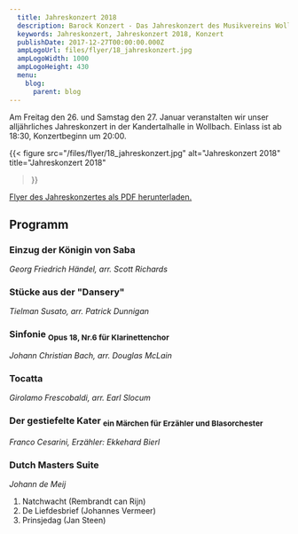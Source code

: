 ```yaml
---
  title: Jahreskonzert 2018
  description: Barock Konzert - Das Jahreskonzert des Musikvereins Wollbach im Jahr 2018.
  keywords: Jahreskonzert, Jahreskonzert 2018, Konzert
  publishDate: 2017-12-27T00:00:00.000Z
  ampLogoUrl: files/flyer/18_jahreskonzert.jpg
  ampLogoWidth: 1000
  ampLogoHeight: 430
  menu:
    blog:
      parent: blog
---
```


Am Freitag den 26. und Samstag den 27. Januar veranstalten wir unser
alljährliches Jahreskonzert in der Kandertalhalle in Wollbach. Einlass ist
ab 18:30, Konzertbeginn um 20:00.

{{< figure src="/files/flyer/18_jahreskonzert.jpg"
           alt="Jahreskonzert 2018"
           title="Jahreskonzert 2018"
>}}

[Flyer des Jahreskonzertes als PDF herunterladen.](/files/flyer/18_jahreskonzert.pdf)

## Programm
### Einzug der Königin von Saba
*Georg Friedrich Händel, arr. Scott Richards*

### Stücke aus der "Dansery"
*Tielman Susato, arr. Patrick Dunnigan*

### Sinfonie <sub>Opus 18, Nr.6 für Klarinettenchor<sub>
*Johann Christian Bach, arr. Douglas McLain*

### Tocatta
*Girolamo Frescobaldi, arr. Earl Slocum*

### Der gestiefelte Kater <sub>ein Märchen für Erzähler und Blasorchester</sub>
*Franco Cesarini, Erzähler: Ekkehard Bierl*

### Dutch Masters Suite
*Johann de Meij*
1. Natchwacht (Rembrandt can Rijn)
2. De Liefdesbrief (Johannes Vermeer)
3. Prinsjedag (Jan Steen)
